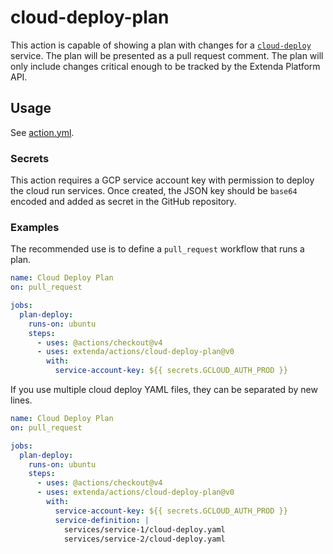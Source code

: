 # cloud-deploy-plan

This action is capable of showing a plan with changes for a [`cloud-deploy`](../cloud-deploy) service.
The plan will be presented as a pull request comment. The plan will only include changes critical enough
to be tracked by the Extenda Platform API.

## Usage

See [action.yml](action.yml).

### Secrets

This action requires a GCP service account key with permission to deploy the cloud run services.
Once created, the JSON key should be `base64` encoded and added as secret in the GitHub repository.

### Examples

The recommended use is to define a `pull_request` workflow that runs a plan.

```yaml
name: Cloud Deploy Plan
on: pull_request

jobs:
  plan-deploy:
    runs-on: ubuntu
    steps:
      - uses: @actions/checkout@v4
      - uses: extenda/actions/cloud-deploy-plan@v0
        with:
          service-account-key: ${{ secrets.GCLOUD_AUTH_PROD }}
```

If you use multiple cloud deploy YAML files, they can be separated by new lines.

```yaml
name: Cloud Deploy Plan
on: pull_request

jobs:
  plan-deploy:
    runs-on: ubuntu
    steps:
      - uses: @actions/checkout@v4
      - uses: extenda/actions/cloud-deploy-plan@v0
        with:
          service-account-key: ${{ secrets.GCLOUD_AUTH_PROD }}
          service-definition: |
            services/service-1/cloud-deploy.yaml
            services/service-2/cloud-deploy.yaml
```
